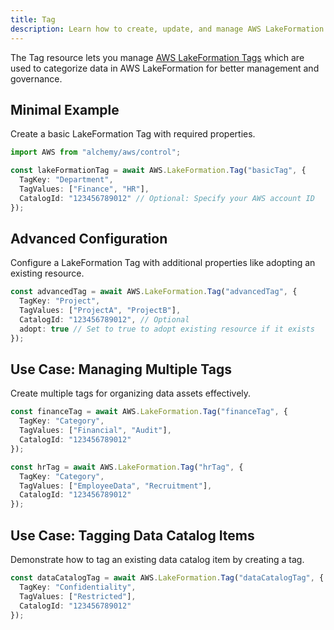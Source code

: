 ```yaml
---
title: Tag
description: Learn how to create, update, and manage AWS LakeFormation Tags using Alchemy Cloud Control.
---
```



The Tag resource lets you manage [AWS LakeFormation Tags](https://docs.aws.amazon.com/lakeformation/latest/userguide/) which are used to categorize data in AWS LakeFormation for better management and governance.

## Minimal Example

Create a basic LakeFormation Tag with required properties.

```ts
import AWS from "alchemy/aws/control";

const lakeFormationTag = await AWS.LakeFormation.Tag("basicTag", {
  TagKey: "Department",
  TagValues: ["Finance", "HR"],
  CatalogId: "123456789012" // Optional: Specify your AWS account ID
});
```

## Advanced Configuration

Configure a LakeFormation Tag with additional properties like adopting an existing resource.

```ts
const advancedTag = await AWS.LakeFormation.Tag("advancedTag", {
  TagKey: "Project",
  TagValues: ["ProjectA", "ProjectB"],
  CatalogId: "123456789012", // Optional
  adopt: true // Set to true to adopt existing resource if it exists
});
```

## Use Case: Managing Multiple Tags

Create multiple tags for organizing data assets effectively.

```ts
const financeTag = await AWS.LakeFormation.Tag("financeTag", {
  TagKey: "Category",
  TagValues: ["Financial", "Audit"],
  CatalogId: "123456789012"
});

const hrTag = await AWS.LakeFormation.Tag("hrTag", {
  TagKey: "Category",
  TagValues: ["EmployeeData", "Recruitment"],
  CatalogId: "123456789012"
});
```

## Use Case: Tagging Data Catalog Items

Demonstrate how to tag an existing data catalog item by creating a tag.

```ts
const dataCatalogTag = await AWS.LakeFormation.Tag("dataCatalogTag", {
  TagKey: "Confidentiality",
  TagValues: ["Restricted"],
  CatalogId: "123456789012"
});
```
